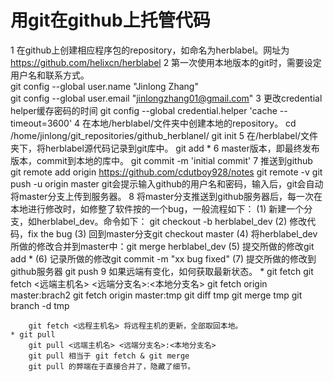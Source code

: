 # 用git在github上托管代码
1 在github上创建相应程序包的repository，如命名为herblabel。网址为 https://github.com/helixcn/herblabel
2 第一次使用本地版本的git时，需要设定用户名和联系方式。  
      git config --global user.name "Jinlong Zhang"  
      git config --global user.email "jinlongzhang01@gmail.com"
3 更改credential helper缓存密码的时间
    git config --global credential.helper 'cache --timeout=3600'
4 在本地/herblabel/文件夹中创建本地的repository。
    cd /home/jinlong/git_repositories/github_herblanel/
    git init
5 在/herblabel/文件夹下，将herblabel源代码记录到git库中。
    git add *
6 master版本，即最终发布版本，commit到本地的库中。
    git commit -m 'initial commit'
7 推送到github
    git remote add origin https://github.com/cdutboy928/notes
    git remote -v
    git push -u origin master
    git会提示输入github的用户名和密码，输入后，git会自动将master分支上传到服务器。
8 将master分支推送到github服务器后，每一次在本地进行修改时，如修整了软件按的一个bug，一般流程如下：
    (1) 新建一个分支，如herblabel_dev。命令如下：
    git checkout -b herblabel_dev
    (2) 修改代码，fix the bug
    (3) 回到master分支git checkout master
    (4) 将herblabel_dev所做的修改合并到master中：git merge herblabel_dev
    (5) 提交所做的修改git add *
    (6) 记录所做的修改git commit -m "xx bug fixed"
    (7) 提交所做的修改到github服务器 git push
9 如果远端有变化，如何获取最新状态。
    * git fetch 
        git fetch <远端主机名> <远端分支名>:<本地分支名>
        git fetch origin master:brach2
        git fetch origin master:tmp
        git diff tmp
        git merge tmp
        git branch -d tmp

        git fetch <远程主机名> 将远程主机的更新，全部取回本地。
    * git pull 
        git pull <远端主机名> <远端分支名>:<本地分支名>
        git pull 相当于 git fetch & git merge
        git pull 的弊端在于直接合并了，隐藏了细节。
